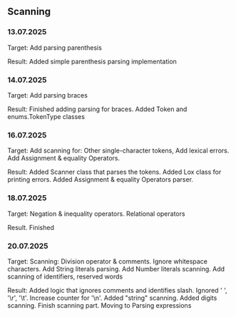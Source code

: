 ## Scanning
### 13.07.2025
Target: Add parsing parenthesis

Result: Added simple parenthesis parsing implementation

### 14.07.2025
Target: Add parsing braces

Result: Finished adding parsing for braces. Added Token and enums.TokenType classes

### 16.07.2025
Target: Add scanning for: Other single-character tokens, Add lexical errors. Add Assignment & equality Operators.

Result: Added Scanner class that parses the tokens. Added Lox class for printing errors. Added Assignment & equality Operators parser.

### 18.07.2025
Target: Negation & inequality operators. Relational operators

Result. Finished 

### 20.07.2025
Target: Scanning: Division operator & comments. Ignore whitespace characters. Add String literals parsing. Add Number literals scanning. Add scanning of identifiers, reserved words

Result: Added logic that ignores comments and identifies slash. Ignored ' ', '\r', '\t'. Increase counter for '\n'. Added "string" scanning. Added digits scanning. Finish scanning part. Moving to Parsing expressions 